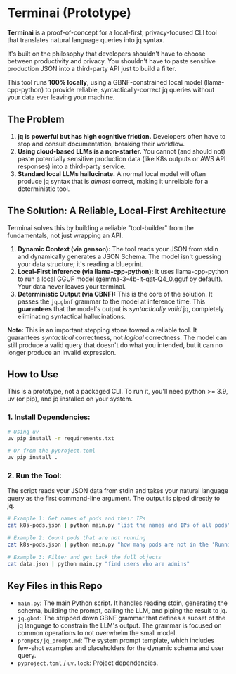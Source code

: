 # Terminai (Prototype)

**Terminai** is a proof-of-concept for a local-first, privacy-focused CLI tool that translates natural language queries into jq syntax.

It's built on the philosophy that developers shouldn't have to choose between productivity and privacy. You shouldn't have to paste sensitive production JSON into a third-party API just to build a filter.

This tool runs **100% locally**, using a GBNF-constrained local model (llama-cpp-python) to provide reliable, syntactically-correct jq queries without your data ever leaving your machine.

## The Problem

1. **jq is powerful but has high cognitive friction.** Developers often have to stop and consult documentation, breaking their workflow.
2. **Using cloud-based LLMs is a non-starter.** You cannot (and should not) paste potentially sensitive production data (like K8s outputs or AWS API responses) into a third-party service.
3. **Standard local LLMs hallucinate.** A normal local model will often produce jq syntax that is *almost* correct, making it unreliable for a deterministic tool.

## The Solution: A Reliable, Local-First Architecture

Terminai solves this by building a reliable "tool-builder" from the fundamentals, not just wrapping an API.

1. **Dynamic Context (via genson):** The tool reads your JSON from stdin and dynamically generates a JSON Schema. The model isn't guessing your data structure; it's reading a blueprint.
2. **Local-First Inference (via llama-cpp-python):** It uses llama-cpp-python to run a local GGUF model (gemma-3-4b-it-qat-Q4_0.gguf by default). Your data never leaves your terminal.
3. **Deterministic Output (via GBNF):** This is the core of the solution. It passes the `jq.gbnf` grammar to the model at inference time. This **guarantees** that the model's output is *syntactically valid* jq, completely eliminating syntactical hallucinations.

**Note:** This is an important stepping stone toward a reliable tool. It guarantees *syntactical* correctness, not *logical* correctness. The model can still produce a valid query that doesn't do what you intended, but it can no longer produce an invalid expression.

## How to Use

This is a prototype, not a packaged CLI. To run it, you'll need python >= 3.9, uv (or pip), and jq installed on your system.

### 1. Install Dependencies:

```bash
# Using uv
uv pip install -r requirements.txt

# Or from the pyproject.toml
uv pip install .
```

### 2. Run the Tool:

The script reads your JSON data from stdin and takes your natural language query as the first command-line argument. The output is piped directly to jq.

```bash
# Example 1: Get names of pods and their IPs
cat k8s-pods.json | python main.py "list the names and IPs of all pods"

# Example 2: Count pods that are not running
cat k8s-pods.json | python main.py "how many pods are not in the 'Running' phase?"

# Example 3: Filter and get back the full objects
cat data.json | python main.py "find users who are admins"
```

## Key Files in this Repo

* `main.py`: The main Python script. It handles reading stdin, generating the schema, building the prompt, calling the LLM, and piping the result to jq.
* `jq.gbnf`: The stripped down GBNF grammar that defines a subset of the jq language to constrain the LLM's output. The grammar is focused on common operations to not overwhelm the small model.
* `prompts/jq_prompt.md`: The system prompt template, which includes few-shot examples and placeholders for the dynamic schema and user query.
* `pyproject.toml` / `uv.lock`: Project dependencies.
